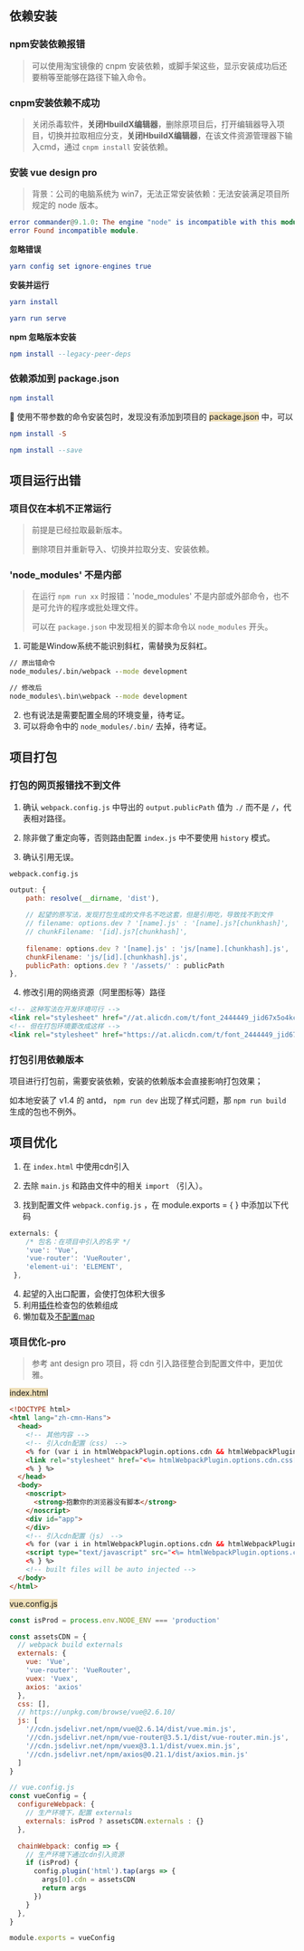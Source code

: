 ## 依赖安装

### npm安装依赖报错

> 可以使用淘宝镜像的 cnpm 安装依赖，或脚手架这些，显示安装成功后还要稍等至能够在路径下输入命令。

### cnpm安装依赖不成功

> 关闭杀毒软件，**关闭HbuildX编辑器**，删除原项目后，打开编辑器导入项目，切换并拉取相应分支，**关闭HbuildX编辑器**，在该文件资源管理器下输入cmd，通过 `cnpm install` 安装依赖。



### 安装 vue design pro

> 背景：公司的电脑系统为 win7，无法正常安装依赖：无法安装满足项目所规定的 node 版本。

```elm
error commander@9.1.0: The engine "node" is incompatible with this module. Expected version "^12.20.0 || >=14". Got "12.12.0"
error Found incompatible module.
```



**忽略错误**

```elm
yarn config set ignore-engines true
```

**安装并运行**

```elm
yarn install
```

```elm
yarn run serve
```



**npm 忽略版本安装**

```elm
npm install --legacy-peer-deps
```



### 依赖添加到 package.json

```elm
npm install
```

:octopus: 使用不带参数的命令安装包时，发现没有添加到项目的 <span style="backGround: #efe0b9">package.json</span> 中，可以

```elm
npm install -S
```

```elm
npm install --save
```



## 项目运行出错

### 项目仅在本机不正常运行

> 前提是已经拉取最新版本。  
>
> 删除项目并重新导入、切换并拉取分支、安装依赖。 

### 'node_modules' 不是内部

> 在运行 `npm run xx` 时报错：'node_modules' 不是内部或外部命令，也不是可允许的程序或批处理文件。  
>
> 可以在 `package.json` 中发现相关的脚本命令以 `node_modules` 开头。

1. 可能是Window系统不能识别斜杠，需替换为反斜杠。

```cmd
// 原出错命令
node_modules/.bin/webpack --mode development

// 修改后
node_modules\.bin\webpack --mode development
```

2. 也有说法是需要配置全局的环境变量，待考证。
3. 可以将命令中的 `node_modules/.bin/` 去掉，待考证。



## 项目打包

###  打包的网页报错找不到文件

1. 确认 `webpack.config.js` 中导出的 `output.publicPath` 值为 `./` 而不是 `/`，代表相对路径。
2. 除非做了重定向等，否则路由配置 `index.js` 中不要使用 `history` 模式。

3. 确认引用无误。

`webpack.config.js`

```javascript
output: {
    path: resolve(__dirname, 'dist'),
       
    // 起望的原写法，发现打包生成的文件名不吃这套，但是引用吃，导致找不到文件
    // filename: options.dev ? '[name].js' : '[name].js?[chunkhash]',
    // chunkFilename: '[id].js?[chunkhash]',
        
    filename: options.dev ? '[name].js' : 'js/[name].[chunkhash].js',
    chunkFilename: 'js/[id].[chunkhash].js',
    publicPath: options.dev ? '/assets/' : publicPath
},
```

4. 修改引用的网络资源（阿里图标等）路径

```html
<!-- 这种写法在开发环境可行 -->
<link rel="stylesheet" href="//at.alicdn.com/t/font_2444449_jid67x5o4kc.css">
<!-- 但在打包环境要改成这样 -->
<link rel="stylesheet" href="https://at.alicdn.com/t/font_2444449_jid67x5o4kc.css">
```



### 打包引用依赖版本

项目进行打包前，需要安装依赖，安装的依赖版本会直接影响打包效果；

如本地安装了 v1.4 的 antd， `npm run dev` 出现了样式问题，那 `npm run build` 生成的包也不例外。





## 项目优化

1.  在 `index.html` 中使用cdn引入
2.  去除 `main.js` 和路由文件中的相关 `import` （引入）。

3.  找到配置文件 `webpack.config.js` ，在 module.exports = { } 中添加以下代码

```javascript
externals: {
    /* 包名：在项目中引入的名字 */
    'vue': 'Vue',
    'vue-router': 'VueRouter',
    'element-ui': 'ELEMENT',
 },
```

4. 起望的入出口配置，会使打包体积大很多
5. 利用[插件](https://www.jianshu.com/p/4cdaeaa01fd5)检查包的依赖组成
6. 懒加载及[不配置map](https://www.cnblogs.com/wjunwei/p/9242142.html)



### 项目优化-pro

> 参考 ant design pro 项目，将 cdn 引入路径整合到配置文件中，更加优雅。

<span style="backGround: #efe0b9">index.html</span>

```html
<!DOCTYPE html>
<html lang="zh-cmn-Hans">
  <head>
    <!-- 其他内容 -->
    <!-- 引入cdn配置（css） -->
    <% for (var i in htmlWebpackPlugin.options.cdn && htmlWebpackPlugin.options.cdn.css) { %>
    <link rel="stylesheet" href="<%= htmlWebpackPlugin.options.cdn.css[i] %>" />
    <% } %>
  </head>
  <body>
    <noscript>
      <strong>抱歉你的浏览器没有脚本</strong>
    </noscript>
    <div id="app">
    </div>
    <!-- 引入cdn配置（js） -->
    <% for (var i in htmlWebpackPlugin.options.cdn && htmlWebpackPlugin.options.cdn.js) { %>
    <script type="text/javascript" src="<%= htmlWebpackPlugin.options.cdn.js[i] %>"></script>
    <% } %>
    <!-- built files will be auto injected -->
  </body>
</html>
```

<span style="backGround: #efe0b9">vue.config.js</span>

```javascript
const isProd = process.env.NODE_ENV === 'production'

const assetsCDN = {
  // webpack build externals
  externals: {
    vue: 'Vue',
    'vue-router': 'VueRouter',
    vuex: 'Vuex',
    axios: 'axios'
  },
  css: [],
  // https://unpkg.com/browse/vue@2.6.10/
  js: [
    '//cdn.jsdelivr.net/npm/vue@2.6.14/dist/vue.min.js',
    '//cdn.jsdelivr.net/npm/vue-router@3.5.1/dist/vue-router.min.js',
    '//cdn.jsdelivr.net/npm/vuex@3.1.1/dist/vuex.min.js',
    '//cdn.jsdelivr.net/npm/axios@0.21.1/dist/axios.min.js'
  ]
}

// vue.config.js
const vueConfig = {
  configureWebpack: {
    // 生产环境下，配置 externals
    externals: isProd ? assetsCDN.externals : {}
  },

  chainWebpack: config => {
    // 生产环境下通过cdn引入资源
    if (isProd) {
      config.plugin('html').tap(args => {
        args[0].cdn = assetsCDN
        return args
      })
    }
  },
}

module.exports = vueConfig
```

